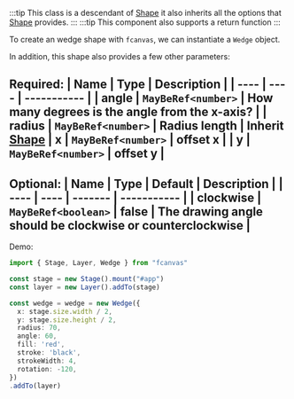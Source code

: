 :::tip
This class is a descendant of [Shape](/shape) it also inherits all the options that [Shape](/shape) provides.
:::
:::tip
This component also supports a return function
:::

To create an wedge shape with `fcanvas`, we can instantiate a `Wedge` object.


In addition, this shape also provides a few other parameters:

Required:
| Name | Type | Description |
| ---- | ---- | ----------- |
| angle | `MayBeRef<number>` | How many degrees is the angle from the x-axis? |
| radius | `MayBeRef<number>` | Radius length |
**Inherit [Shape](/shape)**
| x | `MayBeRef<number>` | offset x |
| y | `MayBeRef<number>` | offset y |
---------------------------------------------------------------

Optional:
| Name | Type | Default | Description |
| ---- | ---- | ------- | ----------- |
| clockwise | `MayBeRef<boolean>` | false | The drawing angle should be clockwise or counterclockwise |
------

Demo:
```ts
import { Stage, Layer, Wedge } from "fcanvas"

const stage = new Stage().mount("#app")
const layer = new Layer().addTo(stage)

const wedge = wedge = new Wedge({
  x: stage.size.width / 2,
  y: stage.size.height / 2,
  radius: 70,
  angle: 60,
  fill: 'red',
  stroke: 'black',
  strokeWidth: 4,
  rotation: -120,
})
.addTo(layer)
```
<Preview />